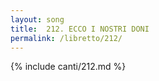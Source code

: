 ```yaml
---
layout: song
title:  212. ECCO I NOSTRI DONI
permalink: /libretto/212/
---
```

{% include canti/212.md %}   